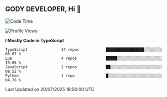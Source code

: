 ## GODY DEVELOPER, Hi 👋

<!--START_SECTION:waka-->
![Code Time](http://img.shields.io/badge/Code%20Time-32%20hrs%2016%20mins-blue)

![Profile Views](http://img.shields.io/badge/Profile%20Views-0-blue)

**I Mostly Code in TypeScript** 

```text
TypeScript               14 repos            █████████████████░░░░░░░░   66.67 % 
Lua                      4 repos             █████░░░░░░░░░░░░░░░░░░░░   19.05 % 
JavaScript               2 repos             ██░░░░░░░░░░░░░░░░░░░░░░░   09.52 % 
Python                   1 repo              █░░░░░░░░░░░░░░░░░░░░░░░░   04.76 % 
```




 Last Updated on 20/07/2025 18:50:00 UTC
<!--END_SECTION:waka-->
